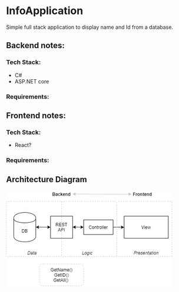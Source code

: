 # InfoApplication

Simple full stack application to display name and Id from a database.

## Backend notes:
### Tech Stack:
* C#
*  ASP.NET core
### Requirements:


## Frontend notes:
### Tech Stack:
* React?
### Requirements:



## Architecture Diagram

![Architecture Diagram of InfoApplication](ArchitectureDiagram.png)
